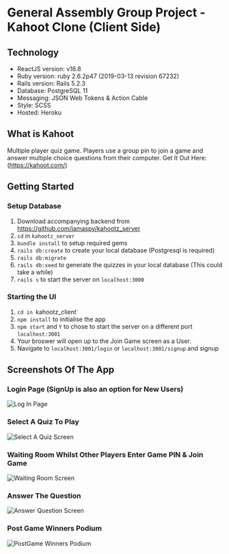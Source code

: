 # General Assembly Group Project - Kahoot Clone (Client Side)

## Technology
* ReactJS version: v16.8
* Ruby version: ruby 2.6.2p47 (2019-03-13 revision 67232)
* Rails version: Rails 5.2.3
* Database: PostgreSQL 11
* Messaging: JSON Web Tokens & Action Cable 
* Style: SCSS
* Hosted: Heroku


## What is Kahoot
Multiple player quiz game. Players use a group pin to join a game and answer multiple choice questions from their computer.
Get It Out Here: (https://kahoot.com/)

## Getting Started

### Setup Database
1. Download accompanying backend from https://github.com/jamaspy/kahootz_server
2. `cd` in `kahootz_server`
3. `bundle install` to setup required gems
4. `rails db:create` to create your local database (Postgresql is required)
5. `rails db:migrate` 
6. `rails db:seed` to generate the quizzes in your local database (This could take a while)
7. `rails s` to start the server on `localhost:3000`

### Starting the UI 
1. `cd in `kahootz_client`
2. `npm install` to initialise the app
3. `npm start` and `Y` to chose to start the server on a different port `localhost:3001`
4. Your broswer will open up to the Join Game screen as a User. 
5. Navigate to `localhost:3001/login` or `localhost:3001/signup` and signup

## Screenshots Of The App

### Login Page (SignUp is also an option for New Users)
![Log In Page](https://github.com/jamaspy/kahootz_client/blob/master/README_screenshots/login.png)
### Select A Quiz To Play 
![Select A Quiz Screen](https://github.com/jamaspy/kahootz_client/blob/master/README_screenshots/selectquiz.png)
### Waiting Room Whilst Other Players Enter Game PIN & Join Game
![Waiting Room Screen](https://github.com/jamaspy/kahootz_client/blob/master/README_screenshots/waitingroom.png)
### Answer The Question 
![Answer Question Screen](https://github.com/jamaspy/kahootz_client/blob/master/README_screenshots/answerquestion.png)
### Post Game Winners Podium
![PostGame Winners Podium](https://github.com/jamaspy/kahootz_client/blob/master/README_screenshots/podium.png)



